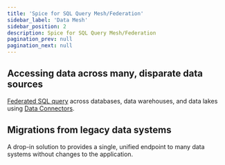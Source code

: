 ```yaml
---
title: 'Spice for SQL Query Mesh/Federation'
sidebar_label: 'Data Mesh'
sidebar_position: 2
description: Spice for SQL Query Mesh/Federation
pagination_prev: null
pagination_next: null
---
```


## Accessing data across many, disparate data sources

[Federated SQL query](/features/federated-queries) across databases, data warehouses, and data lakes using [Data Connectors](/components/data-connectors).

## Migrations from legacy data systems

A drop-in solution to provides a single, unified endpoint to many data systems without changes to the application.
